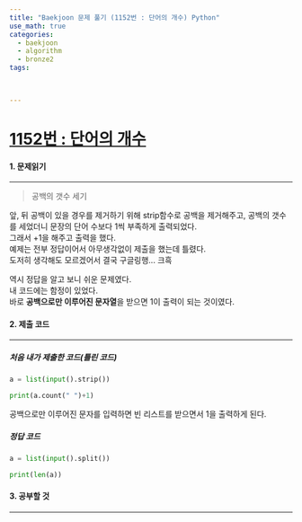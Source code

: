 ```yaml
---
title: "Baekjoon 문제 풀기 (1152번 : 단어의 개수) Python"
use_math: true
categories:
  - baekjoon
  - algorithm
  - bronze2
tags:
 


---
```



# [1152번 : 단어의 개수](https://www.acmicpc.net/problem/1152)



#### 1. 문제읽기
---

> 공백의 갯수 세기  

앞, 뒤 공백이 있을 경우를 제거하기 위해 strip함수로 공백을 제거해주고, 공백의 갯수를 세었더니 문장의 단어 수보다 1씩 부족하게 출력되었다.  
그래서 +1을 해주고 출력을 했다.  
예제는 전부 정답이어서 아무생각없이 제출을 했는데 틀렸다.  
도저히 생각해도 모르겠어서 결국 구글링행... 크흑  

역시 정답을 알고 보니 쉬운 문제였다.  
내 코드에는 함정이 있었다.  
바로 **공백으로만 이루어진 문자열**을 받으면 1이 출력이 되는 것이였다.  



#### 2. 제출 코드 
---

##### 처음 내가 제출한 코드(틀린 코드)  
```python
a = list(input().strip())

print(a.count(" ")+1)
```
공백으로만 이루어진 문자를 입력하면 빈 리스트를 받으면서 1을 출력하게 된다.  



##### 정답 코드  
```python
a = list(input().split())

print(len(a))
```



#### 3. 공부할 것
---

